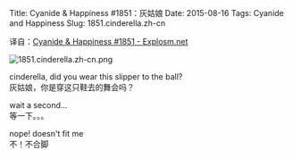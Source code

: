 Title: Cyanide & Happiness #1851：灰姑娘
Date: 2015-08-16
Tags: Cyanide and Happiness
Slug: 1851.cinderella.zh-cn

译自：[Cyanide & Happiness #1851 - Explosm.net](http://explosm.net/comics/1851/)


![1851.cinderella.zh-cn.png](/static/images/comics/1851.cinderella.zh-cn.png)


cinderella,
did you wear this
slipper to the ball?            
灰姑娘，你是穿这只鞋去的舞会吗？


wait a second...            
等一下。。。


nope! doesn't fit me            
不！不合脚

